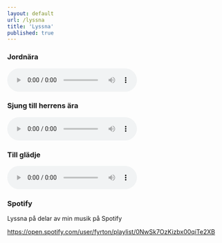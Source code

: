 ```yaml
---
layout: default
url: /lyssna
title: 'Lyssna'
published: true
---
```


### Jordnära
<audio controls="controls">
  <source type="audio/mp3" src="/lyssna/Jordnara.mp3"></source>
  <p>Din webbläsare stödjer inte uppspelning av ljudfiler</p>
</audio>

### Sjung till herrens ära
<audio controls="controls">
  <source type="audio/mp3" src="/lyssna/Sjung_Till_Herrens_Ara.mp3"></source>
  <p>Din webbläsare stödjer inte uppspelning av ljudfiler</p>
</audio>

### Till glädje
<audio controls="controls">
  <source type="audio/mp3" src="/lyssna/Till_gladje.mp3"></source>
  <p>Din webbläsare stödjer inte uppspelning av ljudfiler</p>
</audio>


### Spotify
Lyssna på delar av min musik på Spotify

https://open.spotify.com/user/fyrton/playlist/0NwSk7OzKizbx00qiTe2XB




